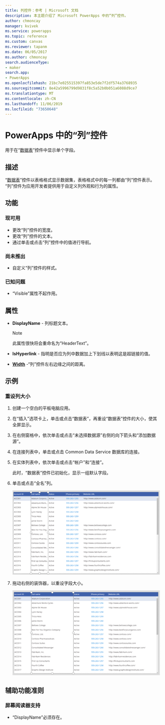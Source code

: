 ```yaml
---
title: 列控件：参考 | Microsoft 文档
description: 本主题介绍了 Microsoft PowerApps 中的“列”控件。
author: chmoncay
manager: kvivek
ms.service: powerapps
ms.topic: reference
ms.custom: canvas
ms.reviewer: tapanm
ms.date: 06/05/2017
ms.author: chmoncay
search.audienceType:
- maker
search.app:
- PowerApps
ms.openlocfilehash: 21bc7e025515397fa853e5de7f2df574a3768935
ms.sourcegitcommit: 8e42a5996799d9831f8c5a52b0b051a6088d9ce7
ms.translationtype: MT
ms.contentlocale: zh-CN
ms.lasthandoff: 11/06/2019
ms.locfileid: "73650648"
---
```

# <a name="column-control-in-powerapps"></a>PowerApps 中的“列”控件
用于在“[数据表](control-data-table.md)”控件中显示单个字段。

## <a name="description"></a>描述
“[数据表](control-data-table.md)”控件以表格格式显示数据集，表格格式中的每一列都由“列”控件表示。 “列”控件为应用开发者提供用于自定义列外观和行为的属性。

## <a name="capabilities"></a>功能
### <a name="now-available"></a>现可用
* 更改“列”控件的宽度。
* 更改“列”控件的文本。
* 通过单击或点击“列”控件中的值进行导航。

### <a name="not-yet-available"></a>尚未推出
* 自定义“列”控件的样式。

### <a name="known-issues"></a>已知问题
* “Visible”属性不起作用。

## <a name="properties"></a>属性
* **DisplayName** - 列标题文本。
  
  > [!NOTE]
  > 此属性很快将会重命名为“HeaderText”。
  > 
  > 
* **IsHyperlink** - 指明是否应为列中数据加上下划线以表明这是超链接的值。
* [**Width**](properties-size-location.md) -“列”控件左右边缘之间的距离。

## <a name="examples"></a>示例
### <a name="resize-a-column"></a>重设列大小
1. 创建一个空白的平板电脑应用。
2. 在“插入”选项卡上，单击或点击“数据表”，再重设“数据表”控件的大小，使其全屏显示。
3. 在右侧窗格中，依次单击或点击“未选择数据源”右侧的向下箭头和“添加数据源”。
4. 在连接列表中，单击或点击 Common Data Service 数据库的连接。
5. 在实体列表中，依次单击或点击“帐户”和“连接”。
   
    此时，“数据表”控件已初始化，显示一组默认字段。
6. 单击或点击“全名”列。
   
    ![已选择“列”控件](./media/control-column/pre-resize-column.png)
7. 拖动右侧的装饰器，以重设字段大小。
   
    ![重设大小后的“列”控件](./media/control-column/post-resize-column.png)


## <a name="accessibility-guidelines"></a>辅助功能准则
### <a name="screen-reader-support"></a>屏幕阅读器支持
* “DisplayName”必须存在。
